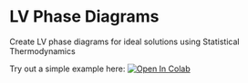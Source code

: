 # LV Phase Diagrams

Create LV phase diagrams for ideal solutions using Statistical Thermodynamics

Try out a simple example here: 
[![Open In Colab](https://colab.research.google.com/assets/colab-badge.svg)](https://colab.research.google.com/github/emartineznunez/LV_phase_diagrams/blob/main/Phase_diagram_mixture.ipynb)
